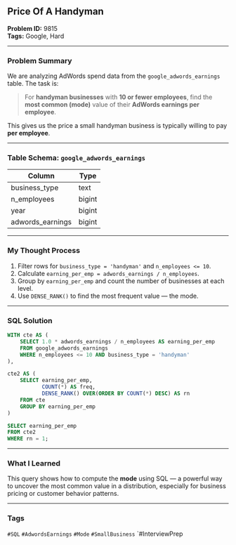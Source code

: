 ## Price Of A Handyman

**Problem ID:** 9815  
**Tags:** Google, Hard  


---

### Problem Summary

We are analyzing AdWords spend data from the `google_adwords_earnings` table. The task is:
> For **handyman businesses** with **10 or fewer employees**, find the **most common (mode)** value of their **AdWords earnings per employee**.

This gives us the price a small handyman business is typically willing to pay **per employee**.

---

### Table Schema: `google_adwords_earnings`

| Column           | Type   |
|------------------|--------|
| business_type    | text   |
| n_employees      | bigint |
| year             | bigint |
| adwords_earnings | bigint |

---

### My Thought Process

1. Filter rows for `business_type = 'handyman'` and `n_employees <= 10`.
2. Calculate `earning_per_emp = adwords_earnings / n_employees`.
3. Group by `earning_per_emp` and count the number of businesses at each level.
4. Use `DENSE_RANK()` to find the most frequent value — the mode.

---

### SQL Solution

```sql
WITH cte AS (
    SELECT 1.0 * adwords_earnings / n_employees AS earning_per_emp
    FROM google_adwords_earnings
    WHERE n_employees <= 10 AND business_type = 'handyman'
),

cte2 AS (
    SELECT earning_per_emp,
           COUNT(*) AS freq,
           DENSE_RANK() OVER(ORDER BY COUNT(*) DESC) AS rn
    FROM cte
    GROUP BY earning_per_emp
)

SELECT earning_per_emp
FROM cte2
WHERE rn = 1;
```

---

### What I Learned

This query shows how to compute the **mode** using SQL — a powerful way to uncover the most common value in a distribution, especially for business pricing or customer behavior patterns.

---

### Tags
`#SQL` `#AdwordsEarnings` `#Mode` `#SmallBusiness` `#InterviewPrep
